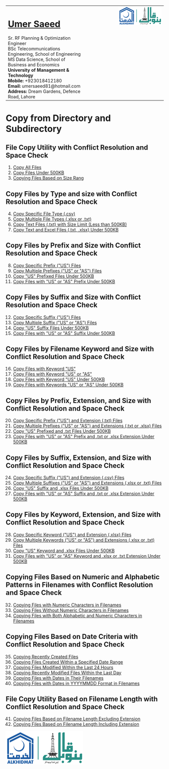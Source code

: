 <table style="border-collapse: collapse;">
  <tr>
    <td style="vertical-align: top;">
      <h1><a href="https://www.linkedin.com/in/engumersaeed/">Umer Saeed</a></h1>
      Sr. RF Planning & Optimization Engineer<br>
      BSc Telecommunications Engineering, School of Engineering<br>
      MS Data Science, School of Business and Economics<br>
      <strong>University of Management & Technology</strong><br>
      <strong>Mobile:</strong> +923018412180<br>
      <strong>Email:</strong> umersaeed81@hotmail.com<br>
      <strong>Address:</strong> Dream Gardens, Defence Road, Lahore<br>
    </td>
    <td style="vertical-align: top; padding-left: 100px;">
      <img src="https://github.com/Umersaeed81/File_Management_Operations/blob/main/log/banoqabil.png?raw=true" alt="Bano Qabil Logo" width="500"/>
    </td>
  </tr>
</table>

# Copy from Directory and Subdirectory 

## File Copy Utility with Conflict Resolution and Space Check

1. [Copy All Files](https://github.com/Umersaeed81/File_Management_Operations/blob/main/log/File_Copy_Operation/copyfile/from_dir_sub_dir/Example_01.md)
2. [Copy Files Under 500KB](https://github.com/Umersaeed81/File_Management_Operations/blob/main/log/File_Copy_Operation/copyfile/from_dir_sub_dir/Example_02.md)
3. [Copying Files Based on Size Rang](https://github.com/Umersaeed81/File_Management_Operations/blob/main/log/File_Copy_Operation/copyfile/from_dir_sub_dir/Example_42.md)

## Copy Files by Type and size with Conflict Resolution and Space Check

4. [Copy Specific File Type (.csv)](https://github.com/Umersaeed81/File_Management_Operations/blob/main/log/File_Copy_Operation/copyfile/from_dir_sub_dir/Example_03.md)
5. [Copy Multiple File Types (.xlsx or .txt)](https://github.com/Umersaeed81/File_Management_Operations/blob/main/log/File_Copy_Operation/copyfile/from_dir_sub_dir/Example_04.md)
6. [Copy Text Files (.txt) with Size Limit (Less than 500KB)](https://github.com/Umersaeed81/File_Management_Operations/blob/main/log/File_Copy_Operation/copyfile/from_dir_sub_dir/Example_05.md)
7. [Copy Text and Excel Files (.txt, .xlsx) Under 500KB](https://github.com/Umersaeed81/File_Management_Operations/blob/main/log/File_Copy_Operation/copyfile/from_dir_sub_dir/Example_06.md)




## Copy Files by Prefix and Size with Conflict Resolution and Space Check

8. [Copy Specific Prefix ("US") Files](https://github.com/Umersaeed81/File_Management_Operations/blob/main/log/File_Copy_Operation/copyfile/from_dir_sub_dir/Example_07.md)
9. [Copy Multiple Prefixes ("US" or "AS") Files](https://github.com/Umersaeed81/File_Management_Operations/blob/main/log/File_Copy_Operation/copyfile/from_dir_sub_dir/Example_08.md)
10. [Copy "US" Prefixed Files Under 500KB](https://github.com/Umersaeed81/File_Management_Operations/blob/main/log/File_Copy_Operation/copyfile/from_dir_sub_dir/Example_09.md)
11. [Copy Files with "US" or "AS" Prefix Under 500KB](https://github.com/Umersaeed81/File_Management_Operations/blob/main/log/File_Copy_Operation/copyfile/from_dir_sub_dir/Example_10.md)

## Copy Files by Suffix and Size with Conflict Resolution and Space Check
12. [Copy Specific Suffix ("US") Files](https://github.com/Umersaeed81/File_Management_Operations/blob/main/log/File_Copy_Operation/copyfile/from_dir_sub_dir/Example_11.md)
13. [Copy Multiple Suffix ("US" or "AS") Files](https://github.com/Umersaeed81/File_Management_Operations/blob/main/log/File_Copy_Operation/copyfile/from_dir_sub_dir/Example_12.md)
14. [Copy "US" Suffix Files Under 500KB](https://github.com/Umersaeed81/File_Management_Operations/blob/main/log/File_Copy_Operation/copyfile/from_dir_sub_dir/Example_13.md)
15. [Copy Files with "US" or "AS" Suffix Under 500KB](https://github.com/Umersaeed81/File_Management_Operations/blob/main/log/File_Copy_Operation/copyfile/from_dir_sub_dir/Example_14.md)





## Copy Files by Filename Keyword and Size with Conflict Resolution and Space Check
16. [Copy Files with Keyword "US"](https://github.com/Umersaeed81/File_Management_Operations/blob/main/log/File_Copy_Operation/copyfile/from_dir_sub_dir/Example_15.md)
17. [Copy Files with Keyword "US" or "AS"](https://github.com/Umersaeed81/File_Management_Operations/blob/main/log/File_Copy_Operation/copyfile/from_dir_sub_dir/Example_16.md)
18. [Copy Files with Keyword "US" Under 500KB](https://github.com/Umersaeed81/File_Management_Operations/blob/main/log/File_Copy_Operation/copyfile/from_dir_sub_dir/Example_17.md)
19. [Copy Files with Keywords "US" or "AS" Under 500KB](https://github.com/Umersaeed81/File_Management_Operations/blob/main/log/File_Copy_Operation/copyfile/from_dir_sub_dir/Example_18.md)





## Copy Files by Prefix, Extension, and Size with Conflict Resolution and Space Check
20. [Copy Specific Prefix ("US") and Extension (.txt) Files](https://github.com/Umersaeed81/File_Management_Operations/blob/main/log/File_Copy_Operation/copyfile/from_dir_sub_dir/Example_19.md)
21. [Copy Multiple Prefixes ("US" or "AS") and Extensions (.txt or .xlsx) Files](https://github.com/Umersaeed81/File_Management_Operations/blob/main/log/File_Copy_Operation/copyfile/from_dir_sub_dir/Example_20.md)
22. [Copy "US" Prefixed and .txt Files Under 500KB](https://github.com/Umersaeed81/File_Management_Operations/blob/main/log/File_Copy_Operation/copyfile/from_dir_sub_dir/Example_21.md)
23. [Copy Files with "US" or "AS" Prefix and .txt or .xlsx Extension Under 500KB](https://github.com/Umersaeed81/File_Management_Operations/blob/main/log/File_Copy_Operation/copyfile/from_dir_sub_dir/Example_22.md)



## Copy Files by Suffix, Extension, and Size with Conflict Resolution and Space Check
24. [Copy Specific Suffix ("US") and Extension (.csv) Files](https://github.com/Umersaeed81/File_Management_Operations/blob/main/log/File_Copy_Operation/copyfile/from_dir_sub_dir/Example_23.md)
25. [Copy Multiple Suffixes ("US" or "AS") and Extensions (.xlsx or .txt) Files](https://github.com/Umersaeed81/File_Management_Operations/blob/main/log/File_Copy_Operation/copyfile/from_dir_sub_dir/Example_24.md)
26. [Copy "US" Suffix and .xlsx Files Under 500KB](https://github.com/Umersaeed81/File_Management_Operations/blob/main/log/File_Copy_Operation/copyfile/from_dir_sub_dir/Example_25.md)
27. [Copy Files with "US" or "AS" Suffix and .txt or .xlsx Extension Under 500KB](https://github.com/Umersaeed81/File_Management_Operations/blob/main/log/File_Copy_Operation/copyfile/from_dir_sub_dir/Example_26.md)



## Copy Files by Keyword, Extension, and Size with Conflict Resolution and Space Check
28. [Copy Specific Keyword ("US") and Extension (.xlsx) Files](https://github.com/Umersaeed81/File_Management_Operations/blob/main/log/File_Copy_Operation/copyfile/from_dir_sub_dir/Example_27.md)
29. [Copy Multiple Keywords ("US" or "AS") and Extensions (.xlsx or .txt) Files](https://github.com/Umersaeed81/File_Management_Operations/blob/main/log/File_Copy_Operation/copyfile/from_dir_sub_dir/Example_28.md)
30. [Copy "US" Keyword and .xlsx Files Under 500KB](https://github.com/Umersaeed81/File_Management_Operations/blob/main/log/File_Copy_Operation/copyfile/from_dir_sub_dir/Example_29.md)
31. [Copy Files with "US" or "AS" Keyword and .xlsx or .txt Extension Under 500KB](https://github.com/Umersaeed81/File_Management_Operations/blob/main/log/File_Copy_Operation/copyfile/from_dir_sub_dir/Example_30.md)

## Copying Files Based on Numeric and Alphabetic Patterns in Filenames with Conflict Resolution and Space Check
32. [Copying Files with Numeric Characters in Filenames](https://github.com/Umersaeed81/File_Management_Operations/blob/main/log/File_Copy_Operation/copyfile/from_dir_sub_dir/Example_31.md)
33. [Copying Files Without Numeric Characters in Filenames](https://github.com/Umersaeed81/File_Management_Operations/blob/main/log/File_Copy_Operation/copyfile/from_dir_sub_dir/Example_32.md)
34. [Copying Files with Both Alphabetic and Numeric Characters in Filenames](https://github.com/Umersaeed81/File_Management_Operations/blob/main/log/File_Copy_Operation/copyfile/from_dir_sub_dir/Example_33.md)

## Copying Files Based on Date Criteria with Conflict Resolution and Space Check
35. [Copying Recently Created Files](https://github.com/Umersaeed81/File_Management_Operations/blob/main/log/File_Copy_Operation/copyfile/from_dir_sub_dir/Example_34.md)
36. [Copying Files Created Within a Specified Date Range](https://github.com/Umersaeed81/File_Management_Operations/blob/main/log/File_Copy_Operation/copyfile/from_dir_sub_dir/Example_35.md)
37. [Copying Files Modified Within the Last 24 Hours](https://github.com/Umersaeed81/File_Management_Operations/blob/main/log/File_Copy_Operation/copyfile/from_dir_sub_dir/Example_36.md)
38. [Copying Recently Modified Files Within the Last Day](https://github.com/Umersaeed81/File_Management_Operations/blob/main/log/File_Copy_Operation/copyfile/from_dir_sub_dir/Example_37.md)
39. [Copying Files with Dates in Their Filenames](https://github.com/Umersaeed81/File_Management_Operations/blob/main/log/File_Copy_Operation/copyfile/from_dir_sub_dir/Example_38.md)
40. [Copying Files with Dates in YYYYMMDD Format in Filenames](https://github.com/Umersaeed81/File_Management_Operations/blob/main/log/File_Copy_Operation/copyfile/from_dir_sub_dir/Example_39.md)

## File Copy Utility Based on Filename Length with Conflict Resolution and Space Check
41. [Copying Files Based on Filename Length Excluding Extension](https://github.com/Umersaeed81/File_Management_Operations/blob/main/log/File_Copy_Operation/copyfile/from_dir_sub_dir/Example_40.md)
42. [Copying Files Based on Filename Length Including Extension](https://github.com/Umersaeed81/File_Management_Operations/blob/main/log/File_Copy_Operation/copyfile/from_dir_sub_dir/Example_41.md)

![](https://github.com/Umersaeed81/File_Management_Operations/blob/main/log/banoqabil.png?raw=true)
